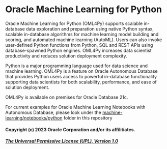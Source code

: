 # Oracle Machine Learning for Python
Oracle Machine Learning for Python (OML4Py) supports scalable in-database data exploration and preparation using native Python syntax, scalable in-database algorithms for machine learning model building and scoring, and automated machine learning (AutoML). Users can also invoke user-defined Python functions from Python, SQL and REST APIs using database-spawned Python engines. OML4Py increases data scientist productivity and reduces solution deployment complexity.

Python is a major programming language used for data science and machine learning. OML4Py is a feature on Oracle Autonomous Database that provides Python users access to powerful in-database functionality supporting data scientists for both scalability, performance, and ease of solution deployment. 

OML4Py is available on premises for Oracle Database 21c. 

For current examples for Oracle Machine Learning Notebooks with Autonomous Database, please look under the [machine-learning/notebooks/python](https://github.com/oracle/oracle-db-examples/tree/master/machine-learning/notebooks/python) folder in this repository


#### Copyright (c) 2023 Oracle Corporation and/or its affilitiates.

##### [The Universal Permissive License (UPL), Version 1.0](https://oss.oracle.com/licenses/upl/)